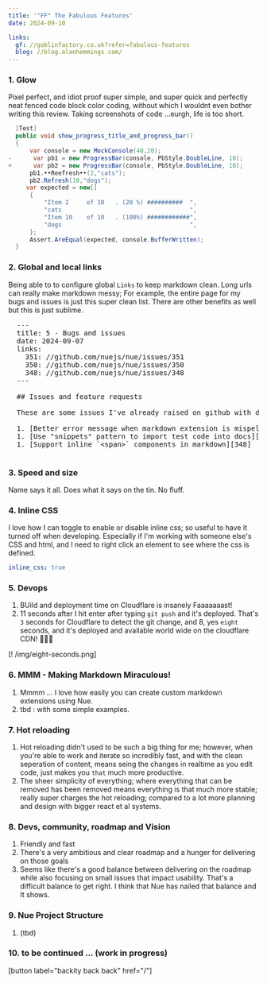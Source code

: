 ```yaml
---
title: '"FF" The Fabulous Features'
date: 2024-09-10

links:
  gf: //goblinfactory.co.uk?refer=fabulous-features
  blog: //blog.alanhemmings.com/
---
```


### 1. Glow

Pixel perfect, and idiot proof super simple, and super quick and perfectly neat fenced code block color coding, without which I wouldnt even bother writing this review. Taking screenshots of code ...eurgh, life is too short.

```cs .numbered
  [Test]
  public void show_progress_title_and_progress_bar()
  {
      var console = new MockConsole(40,20);
-      var pb1 = new ProgressBar(console, PbStyle.DoubleLine, 10);
+      var pb2 = new ProgressBar(console, PbStyle.DoubleLine, 10);
      pb1.••Reefresh••(2,"cats");            
      pb2.Refresh(10,"dogs");
     var expected = new[]
      {
          "Item 2     of 10   . (20 %) ##########  ",
          "cats                                    ",
          "Item 10    of 10   . (100%) ############",
          "dogs                                    ",
      };
      Assert.AreEqual(expected, console.BufferWritten);
  }
```

### 2. Global and local links

Being able to to configure global `Links` to keep markdown clean. Long urls can really make markdown messy; For example, the entire page for my bugs and issues is just this super clean list. There are other benefits as well but this is just sublime.

<pre>
  ---
  title: 5 - Bugs and issues
  date: 2024-09-07
  links:
    351: //github.com/nuejs/nue/issues/351
    350: //github.com/nuejs/nue/issues/350
    348: //github.com/nuejs/nue/issues/348
  ---

  ## Issues and feature requests

  These are some issues I've already raised on github with dev team

  1. [Better error message when markdown extension is mispelled][351]
  1. [Use "snippets" pattern to import test code into docs][350]
  1. [Support inline `&lt;span>` components in markdown][348]

</pre>

### 3. Speed and size

Name says it all. Does what it says on the tin. No fluff.

### 4. Inline CSS

I love how I can toggle to enable or disable inline css; so useful to have it turned off when developing. Especially if I'm working with someone else's CSS and html, and I need to right click an element to see where the css is defined.

```yaml
inline_css: true
```

### 5. Devops

1. BUild and deployment time on Cloudflare is insanely Faaaaaaast! 
2. 11 seconds after I hit enter after typing `git push` and it's deployed. That's `3` seconds for Cloudflare to detect the git change, and 8, yes `eight` seconds, and it's deployed and available world wide on the cloudflare CDN!  🕺🏼😇

[! /img/eight-seconds.png]

### 6. MMM - Making Markdown Miraculous!

1. Mmmm ... I love how easily you can create custom markdown extensions using Nue.
2. tbd : with some simple examples.

### 7. Hot reloading

1. Hot reloading didn't used to be such a big thing for me; however, when you're able to work and iterate so incredibly fast, and with the clean seperation of content, means seing the changes in realtime as you edit code, just makes you `that` much more productive. 
2. The sheer simplicity of everything; where everything that can be removed has been removed means everything is that much more stable; really super charges the  hot reloading; compared to a lot more planning and design with bigger react et al systems.

### 8. Devs, community, roadmap and Vision

1. Friendly and fast
2. There's a very ambitious and clear roadmap and a hunger for delivering on those goals
3. Seems like there's a good balance between delivering on the roadmap while also focusing on small issues that impact usability. That's a difficult balance to get right. I think that Nue has nailed that balance and It shows. 

### 9. Nue Project Structure

1. (tbd)


### 10. to be continued ... (work in progress)

[button label="backity back back" href="/"]